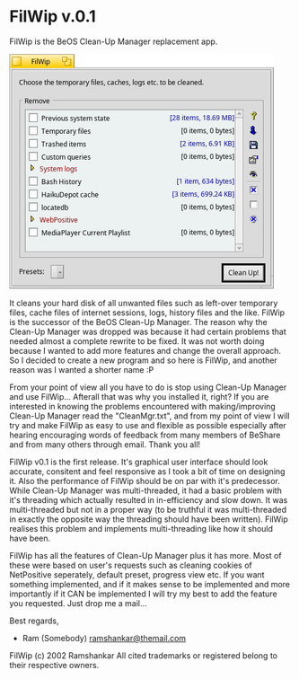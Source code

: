 # FilWip v.0.1

FilWip is the BeOS Clean-Up Manager replacement app.

![screenshot](screenshot.png)

It cleans your hard disk of all unwanted files such as left-over temporary files, cache files of internet sessions, logs, history files and the like. FilWip is the successor of the BeOS Clean-Up Manager. The reason why the Clean-Up Manager was dropped was because it had certain problems that needed almost a complete rewrite to be fixed. It was not worth doing because I wanted to add more features and change the overall approach. So I decided to create a new program and so here is FilWip, and another reason was I wanted a shorter name :P

From your point of view all you have to do is stop using Clean-Up Manager and use FilWip... Afterall that was why you installed it, right? If you are interested in knowing the problems encountered with making/improving Clean-Up Manager read the "CleanMgr.txt", and from my point of view I will try and make FilWip as easy to use and flexible as possible especially after hearing encouraging words of feedback from many members of BeShare and from many others through email. Thank you all!

FilWip v0.1 is the first release. It's graphical user interface should look accurate, consitent and feel responsive as I took a bit of time on designing it. Also the performance of FilWip should be on par with it's predecessor. While Clean-Up Manager was multi-threaded, it had a basic problem with it's threading which actually resulted in in-efficiency and slow down. It was multi-threaded but not in a proper way (to be truthful it was multi-threaded in exactly the opposite way the threading should have been written). FilWip realises this problem and implements multi-threading like how it should have been.

FilWip has all the features of Clean-Up Manager plus it has more. Most of these were based on user's requests such as cleaning cookies of NetPositive seperately, default preset, progress view etc. If you want something implemented, and if it makes sense to be implemented and more importantly if it CAN be implemented I will try my best to add the feature you requested. Just drop me a mail...

Best regards,

- Ram (Somebody)
<ramshankar@themail.com>

FilWip (c) 2002 Ramshankar
All cited trademarks or registered belong to their respective owners.
